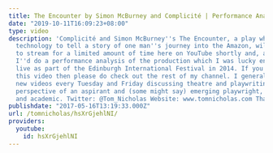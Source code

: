 ```yaml
---
title: The Encounter by Simon McBurney and Complicité | Performance Analysis
date: "2019-10-11T16:09:23+08:00"
type: video
description: 'Complicité and Simon McBurney''s The Encounter, a play which uses binaural
  technology to tell a story of one man''s journey into the Amazon, will be available
  to stream for a limited amount of time here on YouTube shortly and, as such, I thought
  I''d do a performance analysis of the production which I was lucky enough to watch
  live as part of the Edinburgh International Festival in 2014. If you''ve enjoyed
  this video then please do check out the rest of my channel. I generally put out
  new videos every Tuesday and Friday discussing theatre and playwriting from the
  perspective of an aspirant and (some might say) emerging playwright, theatre maker
  and academic. Twitter: @Tom_Nicholas Website: www.tomnicholas.com Thanks for watching!'
publishdate: "2017-05-16T13:19:33.000Z"
url: /tomnicholas/hsXrGjehlNI/
providers:
  youtube:
    id: hsXrGjehlNI
---
```

